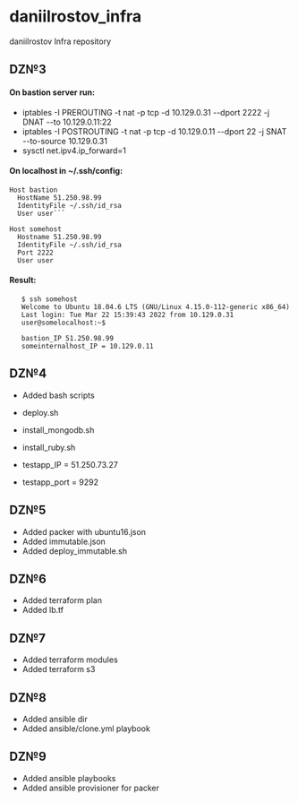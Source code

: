 # daniilrostov_infra
daniilrostov Infra repository


## DZ№3
#### On bastion server run:
- iptables -I PREROUTING -t nat -p tcp -d 10.129.0.31 --dport 2222 -j DNAT --to 10.129.0.11:22
- iptables -I POSTROUTING -t nat -p tcp -d 10.129.0.11 --dport 22 -j SNAT --to-source 10.129.0.31
- sysctl net.ipv4.ip_forward=1

#### On localhost in ~/.ssh/config:
```
Host bastion
  HostName 51.250.98.99
  IdentityFile ~/.ssh/id_rsa
  User user```

Host somehost
  Hostname 51.250.98.99
  IdentityFile ~/.ssh/id_rsa
  Port 2222
  User user
```
#### Result:
```
   $ ssh somehost
   Welcome to Ubuntu 18.04.6 LTS (GNU/Linux 4.15.0-112-generic x86_64)
   Last login: Tue Mar 22 15:39:43 2022 from 10.129.0.31
   user@somelocalhost:~$

   bastion_IP 51.250.98.99
   someinternalhost_IP = 10.129.0.11
```

## DZ№4

- Added bash scripts
- deploy.sh
- install_mongodb.sh
- install_ruby.sh

- testapp_IP = 51.250.73.27
- testapp_port = 9292

## DZ№5

- Added packer with ubuntu16.json
- Added immutable.json
- Added deploy_immutable.sh

## DZ№6

- Added terraform plan
- Added lb.tf

## DZ№7

- Added terraform modules
- Added terraform s3

## DZ№8

- Added ansible dir
- Added ansible/clone.yml playbook

## DZ№9

- Added ansible playbooks
- Added ansible provisioner for packer
